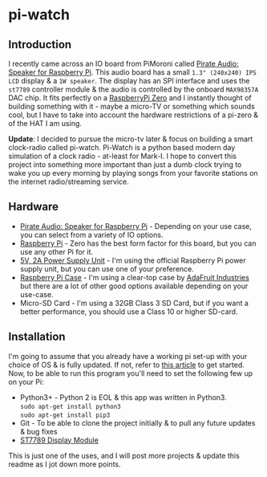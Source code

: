 # pi-watch
 
## Introduction
I recently came across an IO board from PiMoroni called [Pirate Audio: Speaker for Raspberry Pi](https://shop.pimoroni.com/products/pirate-audio-mini-speaker?variant=31189753692243). 
This audio board has a small `1.3" (240x240) IPS LCD` display & a `1W speaker`. The display has an SPI interface and 
uses the `st7789` controller module & the audio is controlled by the onboard `MAX98357A` DAC chip. It fits perfectly on 
a [RaspberryPi Zero](https://www.raspberrypi.com/products/raspberry-pi-zero-2-w/) and I instantly thought of building 
something with it - maybe a micro-TV or something which sounds cool, but I have to take into account the hardware 
restrictions of a pi-zero & of the HAT I am using. <p/>
**Update**: I decided to pursue the micro-tv later & focus on building a smart clock-radio called pi-watch.
Pi-Watch is a python based modern day simulation of a clock radio - at-least for Mark-I. I hope to convert this project 
into something more important than just a dumb clock trying to wake you up every morning by playing songs from your 
favorite stations on the internet radio/streaming service.

## Hardware
 * [Pirate Audio: Speaker for Raspberry Pi](https://shop.pimoroni.com/products/pirate-audio-mini-speaker?variant=31189753692243) - Depending on your use case, you can select from a variety of IO options.
 * [Raspberry Pi](https://www.raspberrypi.com/products/raspberry-pi-zero-2-w/) - Zero has the best form factor for this board, but you can use any other Pi for it.
 * [5V, 2A Power Supply Unit](https://www.raspberrypi.com/products/raspberry-pi-universal-power-supply/) - I'm using the official Raspberry Pi power supply unit, but you can use one of your preference.
 * [Raspberry Pi Case](https://www.adafruit.com/product/3252) - I'm using a clear-top case by [AdaFruit Industries](https://www.adafruit.com/) but there are a lot of other good options available depending on your use-case.
 * Micro-SD Card - I'm using a 32GB Class 3 SD Card, but if you want a better performance, you should use a Class 10 or higher SD-card.

## Installation
I'm going to assume that you already have a working pi set-up with your choice of OS & is fully updated. If not, refer to [this article]() to get started. Now, to be able to run this program you'll need to set the following few up on your Pi:
* Python3+ - Python 2 is EOL & this app was written in Python3. </br> ```sudo apt-get install python3``` </br> ```sudo apt-get install pip3```
* Git - To be able to clone the project initially & to pull any future updates & bug fixes
* [ST7789 Display Module](https://pypi.org/project/ST7789/)








This is just one of the uses, and I will post more projects & update this readme as I jot down more points.
